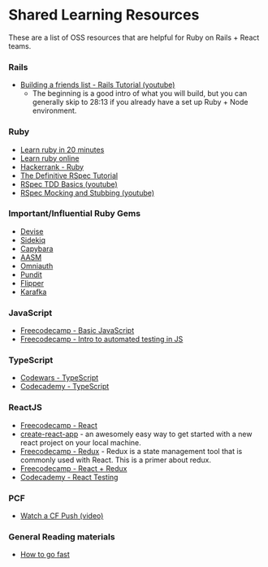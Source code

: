 # Shared Learning Resources

These are a list of OSS resources that are helpful for Ruby on Rails + React teams.

### Rails
- [Building a friends list - Rails Tutorial (youtube)](https://www.youtube.com/watch?v=fmyvWz5TUWg)
    - The beginning is a good intro of what you will build, but you can generally skip to 28:13 if you already have a set up Ruby + Node environment.

### Ruby
- [Learn ruby in 20 minutes](https://www.ruby-lang.org/en/documentation/quickstart/)
- [Learn ruby online](https://www.learnrubyonline.org/)
- [Hackerrank - Ruby](https://www.hackerrank.com/domains/ruby)
- [The Definitive RSpec Tutorial](https://www.rubyguides.com/2018/07/rspec-tutorial/)
- [RSpec TDD Basics (youtube)](https://www.youtube.com/watch?v=K6RPMhcRICE)
- [RSpec Mocking and Stubbing (youtube)](https://www.youtube.com/watch?v=ciVXLf6YnUE)

### Important/Influential Ruby Gems
- [Devise](https://github.com/heartcombo/devise)
- [Sidekiq](https://github.com/mperham/sidekiq)
- [Capybara](https://github.com/teamcapybara/capybara)
- [AASM](https://github.com/aasm/aasm)
- [Omniauth](https://github.com/omniauth/omniauth)
- [Pundit](https://github.com/varvet/pundit)
- [Flipper](https://github.com/jnunemaker/flipper)
- [Karafka](https://github.com/karafka/karafka)

### JavaScript
- [Freecodecamp - Basic JavaScript](https://www.freecodecamp.org/learn/javascript-algorithms-and-data-structures/)
- [Freecodecamp - Intro to automated testing in JS](https://www.freecodecamp.org/learn/quality-assurance/#quality-assurance-and-testing-with-chai)

### TypeScript
- [Codewars - TypeScript](https://www.codewars.com/collections/learning-typescript)
- [Codecademy - TypeScript](https://www.codecademy.com/learn/learn-typescript)

### ReactJS
- [Freecodecamp - React](https://www.freecodecamp.org/learn/front-end-development-libraries/#react)
- [create-react-app](https://github.com/facebook/create-react-app) - an awesomely easy way to get started with a new react project on your local machine.
- [Freecodecamp - Redux](https://www.freecodecamp.org/learn/front-end-development-libraries/#redux) - Redux is a state management tool that is commonly used with React. This is a primer about redux.
- [Freecodecamp - React + Redux](https://www.freecodecamp.org/learn/front-end-development-libraries/#react-and-redux)
- [Codecademy - React Testing](https://www.codecademy.com/learn/learn-react-testing)

 

### PCF
- [Watch a CF Push (video)](https://www.youtube.com/watch?v=E06Jw0UqU14)

 

### General Reading materials
- [How to go fast](https://quii.dev/How_to_go_fast)
